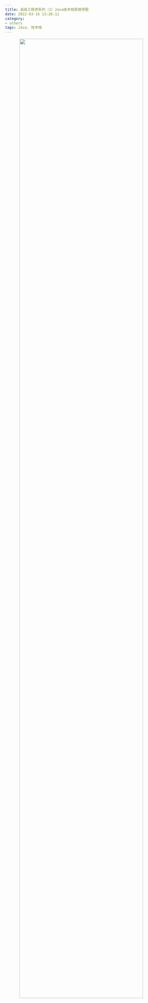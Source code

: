 ```yaml
---
title: 高级工程师系列（1）Java技术栈思维导图
date: 2022-03-16 13:26:11
category:
- others
tags: Java, 技术栈
---
```


<div style="text-align: center;">
    <img src=/images/senior_eng_mind_map/java_mind_map.png style="width: 90%; "/>
</div>
